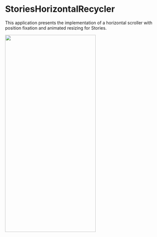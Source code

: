 # StoriesHorizontalRecycler
This application presents the implementation of a horizontal scroller with position fixation and animated resizing for Stories.

<img src="https://user-images.githubusercontent.com/55394878/209545680-93181db3-1c20-4eb1-91cb-78595646d1a1.mp4" width="295" height="640"/>
